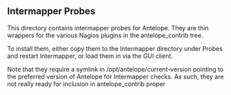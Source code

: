 Intermapper Probes
------------------

This directory contains intermapper probes for Antelope. They are thin wrappers
for the various Nagios plugins in the antelope\_contrib tree.

To install them, either copy them to the Intermapper directory under Probes and
restart Intermapper, or load them in via the GUI client.

Note that they require a symlink in /opt/antelope/current-version pointing to
the preferred version of Antelope for Intermapper checks. As such, they are not
really ready for inclusion in antelope\_contrib proper
